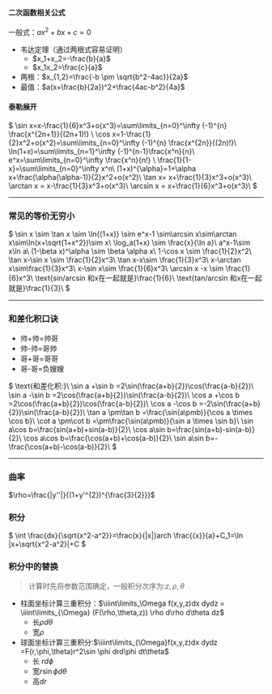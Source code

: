 <script src="https://cdn.mathjax.org/mathjax/latest/MathJax.js?config=TeX-AMS-MML_HTMLorMML" type="text/javascript"></script>
<script type="text/x-mathjax-config">
  MathJax.Hub.Config({
    tex2jax: {
      inlineMath: [ ['$','$'], ["\\(","\\)"] ],
      processEscapes: true
    }
  });
</script>
	
#### 二次函数相关公式
一般式：$ax^{2}+bx+c=0$
- 韦达定理（通过两根式容易证明）
	- $x_1+x_2=-\frac{b}{a}$
	- $x_1x_2=\frac{c}{a}$
- 两根：$x_{1,2}=\frac{-b \pm \sqrt{b^2-4ac}}{2a}$
- 最值：$a(x+\frac{b}{2a})^2+\frac{4ac-b^2}{4a}$
#### 泰勒展开

$
\sin x=x-\frac{1}{6}x^3+o(x^3)=\sum\limits_{n=0}^\infty (-1)^{n} \frac{x^{2n+1}}{(2n+1)!} \\
\cos x=1-\frac{1}{2}x^2+o(x^2)=\sum\limits_{n=0}^\infty (-1)^{n} \frac{x^{2n}}{(2n)!}\\
\ln(1+x)=\sum\limits_{n=1}^\infty (-1)^{n-1}\frac{x^n}{n}\\
e^x=\sum\limits_{n=0}^\infty \frac{x^n}{n!} \\
\frac{1}{1-x}=\sum\limits_{n=0}^\infty x^n\\
(1+x)^{\alpha}=1+\alpha x+\frac{\alpha(\alpha-1)}{2}x^2+o(x^2)\\
\tan x= x+\frac{1}{3}x^3+o(x^3)\\
\arctan x = x-\frac{1}{3}x^3+o(x^3)\\
\arcsin x = x+\frac{1}{6}x^3+o(x^3)\\
$

---

### 常见的等价无穷小

$
\sin x \sim \tan x \sim \ln{(1+x)} \sim  e^x-1 \sim\arcsin x\sim\arctan x\sim\ln(x+\sqrt{1+x^2})\sim x\\
\log_a(1+x) \sim \frac{x}{\ln a}\\
a^x-1\sim x\ln a\\
(1-\beta x)^\alpha \sim \beta \alpha x\\
1-\cos x \sim \frac{1}{2}x^2\\
\tan x-\sin x \sim \frac{1}{2}x^3\\
\tan x-x\sim \frac{1}{3}x^3\\
x-\arctan x\sim\frac{1}{3}x^3\\
x-\sin x\sim \frac{1}{6}x^3\\
\arcsin x -x \sim \frac{1}{6}x^3\\
\text{sin/arcsin 和x在一起就是}\frac{1}{6}\\
\text{tan/arcsin 和x在一起就是}\frac{1}{3}\\
$

---- 
### 和差化积口诀
- 帅+帅=帅哥
- 帅-帅=哥帅
- 哥+哥=哥哥
- 哥-哥=负嫂嫂

$
\text{和差化积:}\\
\sin a +\sin b =2\sin(\frac{a+b}{2})\cos(\frac{a-b}{2})\\
\sin a -\sin b =2\cos(\frac{a+b}{2})\sin(\frac{a-b}{2})\\
\cos a +\cos b =2\cos(\frac{a+b}{2})\cos(\frac{a-b}{2})\\
\cos a -\cos b =-2\sin(\frac{a+b}{2})\sin(\frac{a-b}{2})\\
\tan a \pm\tan b =\frac{\sin(a\pmb)}{\cos a \times \cos b}\\
\cot a \pm\cot b =\pm\frac{\sin(a\pmb)}{\sin a \times \sin b}\\
\sin a\cos b=\frac{sin(a+b)+sin(a-b)}{2}\\
\cos a\sin b=\frac{sin(a+b)-sin(a-b)}{2}\\
\cos a\cos b=\frac{\cos(a+b)+\cos(a-b)}{2}\\
\sin a\sin b=-\frac{\cos(a+b)-\cos(a-b)}{2}\\
$

----

### 曲率
$\rho=\frac{|y''|}{(1+y'^{2})^{\frac{3}{2}}}$

### 积分
$
\int \frac{dx}{\sqrt{x^2-a^2}}=\frac{x}{|x|}arch \frac{{x}}{a}+C_1=\ln |x+\sqrt{x^2-a^2}|+C
$
### 积分中的替换
> 计算时先将参数范围确定，一般积分次序为:$z,\rho,\theta$
- 柱面坐标计算三重积分：$\iiint\limits_\Omega f(x,y,z)dx dydz = \iiint\limits_{\Omega} (F(\rho,\theta,z)) \rho d\rho d\theta dz$
	- 长$\rho d\theta$
	- 宽$\rho$
- 球面坐标计算三重积分:$\iiint\limits_{\Omega}f(x,y,z)dx dydz =F(r,\phi,\theta)r^2\sin \phi drd\phi dt\theta$
	- 长 $rd\phi$
	- 宽$r\sin\phi d\theta$
	- 高$dr$
